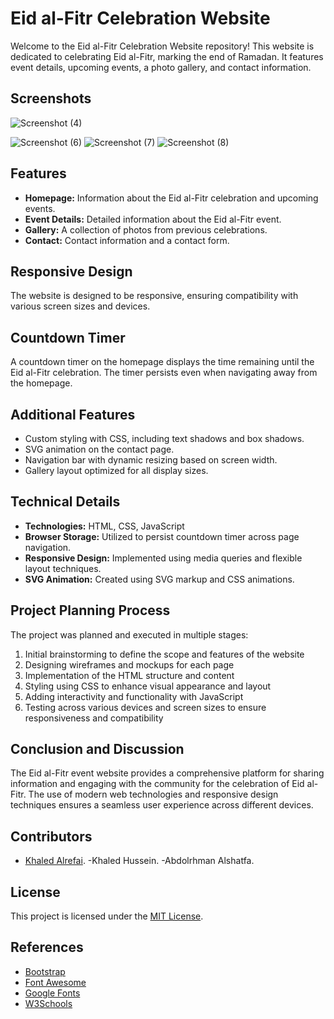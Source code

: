 # Eid al-Fitr Celebration Website

Welcome to the Eid al-Fitr Celebration Website repository! This website is dedicated to celebrating Eid al-Fitr, marking the end of Ramadan. It features event details, upcoming events, a photo gallery, and contact information.

## Screenshots
![Screenshot (4)](https://github.com/Kaldx5/Internet_Prog-HW1-/assets/96445641/a89dd596-fb4a-44f7-8cf0-c3bdbcf28bbc)

![Screenshot (6)](https://github.com/Kaldx5/Internet_Prog-HW1-/assets/96445641/ca61f59b-2f87-4356-a208-3913edeedae8)
![Screenshot (7)](https://github.com/Kaldx5/Internet_Prog-HW1-/assets/96445641/b2894168-c85e-4642-9c76-00c56a5d2cea)
![Screenshot (8)](https://github.com/Kaldx5/Internet_Prog-HW1-/assets/96445641/5b5c4eb6-0f48-4b9b-94fe-f0a084f77f38)


## Features

- **Homepage:** Information about the Eid al-Fitr celebration and upcoming events.
- **Event Details:** Detailed information about the Eid al-Fitr event.
- **Gallery:** A collection of photos from previous celebrations.
- **Contact:** Contact information and a contact form.

## Responsive Design

The website is designed to be responsive, ensuring compatibility with various screen sizes and devices.

## Countdown Timer

A countdown timer on the homepage displays the time remaining until the Eid al-Fitr celebration. The timer persists even when navigating away from the homepage.

## Additional Features

- Custom styling with CSS, including text shadows and box shadows.
- SVG animation on the contact page.
- Navigation bar with dynamic resizing based on screen width.
- Gallery layout optimized for all display sizes.

## Technical Details

- **Technologies:** HTML, CSS, JavaScript
- **Browser Storage:** Utilized to persist countdown timer across page navigation.
- **Responsive Design:** Implemented using media queries and flexible layout techniques.
- **SVG Animation:** Created using SVG markup and CSS animations.

## Project Planning Process
The project was planned and executed in multiple stages:
1. Initial brainstorming to define the scope and features of the website
2. Designing wireframes and mockups for each page
3. Implementation of the HTML structure and content
4. Styling using CSS to enhance visual appearance and layout
5. Adding interactivity and functionality with JavaScript
6. Testing across various devices and screen sizes to ensure responsiveness and compatibility

## Conclusion and Discussion
The Eid al-Fitr event website provides a comprehensive platform for sharing information and engaging with the community for the celebration of Eid al-Fitr. The use of modern web technologies and responsive design techniques ensures a seamless user experience across different devices.

## Contributors
- [Khaled Alrefai](https://github.com/Kaldx5).
-Khaled Hussein.
-Abdolrhman Alshatfa.
## License
This project is licensed under the [MIT License](LICENSE).
## References

- [Bootstrap](https://getbootstrap.com/)
- [Font Awesome](https://fontawesome.com/)
- [Google Fonts](https://fonts.google.com/)
- [W3Schools](https://www.w3schools.com/)
